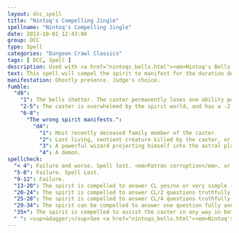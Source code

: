 ```yaml
---
layout: dcc_spell
title: "Nintoq's Compelling Jingle"
spellname: "Nintoq's Compelling Jingle"
date: 2013-10-01 12:43:00
group: DCC
type: Spell
categories: "Dungeon Crawl Classics"
tags: [ DCC, Spell ]
description: Used with <a href="nintoqs_bells.html"><em>Nintoq's Bells of the Sepulchre</em></a> to question the dead.
text: This spell will compel the spirit to manifest for the duration determined when creating the bells. If the caster has bound the spirit with multiple bells, they may roll a bonus die. For 2 bells, +1d3. For 3 bells, +1d6. For 4 bells, +1d10.
manifestation: Ghostly presence. Judge's choice.
fumble: 
  "d8":
    "1": The bells shatter. The caster permanently loses one ability point per bell. <em>+1 Major corruption</em>.
    "2-5": The caster is overwhelmed by the spirit world, and has a -2 on all rolls for the duration of the manifestation (determined when the bells were bound). <em>+1 Minor corruption</em>.
    "6-8": 
      "The wrong spirit manifests.":
        "d4":
          "1": Most recently deceased family member of the caster.
          "2": Last living, sentient creature killed by the caster, or <em>+1 Minor corruption</em>, if it would be the spirit bound by the bell(s).
          "3": A powerful wizard projecting himself into the astral plane.
          "4": A demon.
spellcheck:
  "< 4": Failure and worse. Spell lost, <em>Patron corruption</em>, or <em>+1 Minor Corruption.</em>
  "5-8": Failure. Spell Lost.
  "9-12": Failure.
  "13-20": The spirit is compelled to answer CL yes/no or very simple (one or two word answers) questions truthfully.
  "20-24": The spirit is compelled to answer CL/2 questions truthfully.
  "25-28": The spirit is compelled to answer CL/4 questions truthfully and completely, including offering information of interest (e.g., what types of traps and monsters are in the temple where the golden whatsit is kept, and how to avoid them).
  "29-34": The spirit can be compelled to answer one question fully and truthfully. This includes "researching" the question by returning to the astral plane and searching for the answer.
  "35+": The spirit is compelled to assist the caster in any way in both the astral and corporeal planes, and answer one question per the previous result. This assistance lasts the length of the manifestation.<sup>&dagger;</sup>
  " ": <sup>&dagger;</sup>See <a href="nintoqs_bells.html"><em>Nintoq's Bells of the Sepulchre</em></a>
---
```

